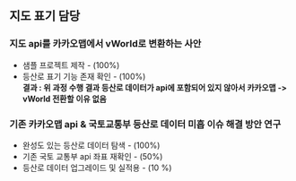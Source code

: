 ## 지도 표기 담당

### 지도 api를 카카오맵에서 vWorld로 변환하는 사안
  + 샘플 프로젝트 제작 - (100%)
  + 등산로 표기 기능 존재 확인 - (100%)   
  **결과 : 위 과정 수행 결과 등산로 데이터가 api에 포함되어 있지 않아서 카카오맵 -> vWorld 전환할 이유 없음**
  
  
### 기존 카카오맵 api & 국토교통부 등산로 데이터 미흡 이슈 해결 방안 연구
  + 완성도 있는 등산로 데이터 탐색 - (100%)
  + 기존 국토 교통부 api 좌표 재확인 - (50%)
  + 등산로 데이터 업그레이드 및 실적용 - (10 %)
